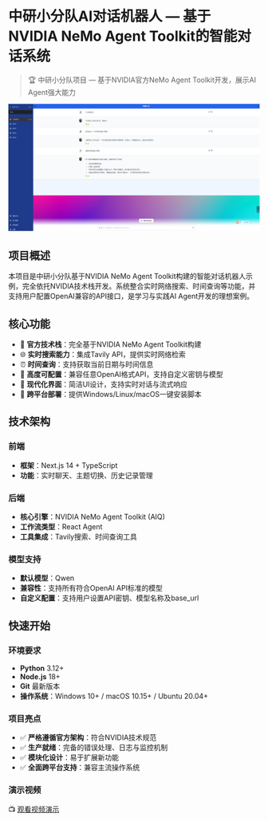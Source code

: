 # 中研小分队AI对话机器人 — 基于NVIDIA NeMo Agent Toolkit的智能对话系统

> 🏆 中研小分队项目 — 基于NVIDIA官方NeMo Agent Toolkit开发，展示AI Agent强大能力


![AI对话机器人界面](docs/ui_screenshot.png)


## 项目概述

本项目是中研小分队基于NVIDIA NeMo Agent Toolkit构建的智能对话机器人示例，完全依托NVIDIA技术栈开发。系统整合实时网络搜索、时间查询等功能，并支持用户配置OpenAI兼容的API接口，是学习与实践AI Agent开发的理想案例。

## 核心功能

- 🤖 **官方技术栈**：完全基于NVIDIA NeMo Agent Toolkit构建
- 🌐 **实时搜索能力**：集成Tavily API，提供实时网络检索
- ⏰ **时间查询**：支持获取当前日期与时间信息
- 🔧 **高度可配置**：兼容任意OpenAI格式API，支持自定义密钥与模型
- 🎨 **现代化界面**：简洁UI设计，支持实时对话与流式响应
- 🚀 **跨平台部署**：提供Windows/Linux/macOS一键安装脚本

## 技术架构

### 前端

- **框架**：Next.js 14 + TypeScript
- **功能**：实时聊天、主题切换、历史记录管理

### 后端

- **核心引擎**：NVIDIA NeMo Agent Toolkit (AIQ)
- **工作流类型**：React Agent
- **工具集成**：Tavily搜索、时间查询工具

### 模型支持

- **默认模型**：Qwen
- **兼容性**：支持所有符合OpenAI API标准的模型
- **自定义配置**：支持用户设置API密钥、模型名称及base_url

## 快速开始

### 环境要求

- **Python** 3.12+
- **Node.js** 18+
- **Git** 最新版本
- **操作系统**：Windows 10+ / macOS 10.15+ / Ubuntu 20.04+

### 项目亮点

- ✅ **严格遵循官方架构**：符合NVIDIA技术规范
- ✅ **生产就绪**：完备的错误处理、日志与监控机制
- ✅ **模块化设计**：易于扩展新功能
- ✅ **全面跨平台支持**：兼容主流操作系统

### 演示视频

📺 [观看视频演示](https://www.bilibili.com/video/BV1NvYLznEPT/?vd_source=528985482ddde4cb7578468e9c832fe6)
